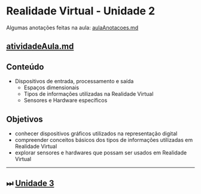 # Realidade Virtual - Unidade 2  

Algumas anotações feitas na aula: [aulaAnotacoes.md](./aulaAnotacoes.md "aulaAnotacoes.md")  

## [atividadeAula.md](atividadeAula.md "atividadeAula.md")  

## Conteúdo

- Dispositivos de entrada, processamento e saída  
  - Espaços dimensionais  
  - Tipos de informações utilizadas na Realidade Virtual  
  - Sensores e Hardware específicos  

## Objetivos

- conhecer dispositivos gráficos utilizados na representação digital  
- compreender conceitos básicos dos tipos de informações utilizadas em Realidade Virtual  
- explorar sensores e hardwares que possam ser usados em Realidade Virtual  

----------

## ⏭ [Unidade 3](../Unidade3/README.md "Unidade 3")  

<!--
TODO: arrumar as fontes bibliográficas  
## Principais Referências Bibliográficas​
-->
